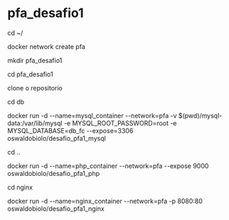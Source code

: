 # pfa_desafio1

cd ~/

docker network create pfa

mkdir pfa_desafio1

cd pfa_desafio1

clone o repositorio

cd db

docker run -d --name=mysql_container --network=pfa -v $(pwd)/mysql-data:/var/lib/mysql -e MYSQL_ROOT_PASSWORD=root -e MYSQL_DATABASE=db_fc --expose=3306 oswaldobiolo/desafio_pfa1_mysql

cd ..

docker run -d --name=php_container --network=pfa --expose 9000 oswaldobiolo/desafio_pfa1_php

cd nginx

docker run -d --name=nginx_container --network=pfa -p 8080:80 oswaldobiolo/desafio_pfa1_nginx	
